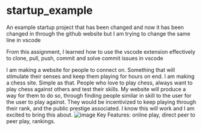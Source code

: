 # startup_example
An example startup project
that has been changed
and now it has been changed in through the github website
but I am trying to change the same line in vscode

From this assignment, I learned how to use the vscode extension effectively to clone, pull, push, commit and solve commit issues in vscode

I am making a website for people to connect on. Something that will stimulate their senses and keep them playing for hours on end. I am making a chess site. Simple as that. People who love to play chess, always want to play chess against others and test their skills. My website will produce a way for them to do so, through finding people similar in skill to the user for the user to play against. They would be incentivized to keep playing through their rank, and the public prestige associated. I know this will work and I am excited to bring this about.
![image](https://user-images.githubusercontent.com/98868942/215247622-8605dd0f-0402-4f3f-8de5-170a21627576.png)
Key Features: online play, direct peer to peer play, rankings.
